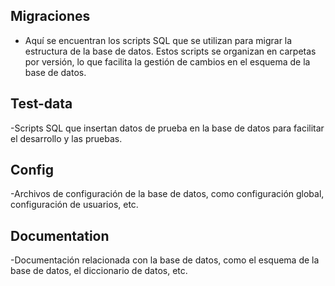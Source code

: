 ## Migraciones

- Aquí se encuentran los scripts SQL que se utilizan para migrar la estructura de la base de datos. Estos scripts se organizan en carpetas por versión, lo que facilita la gestión de cambios en el esquema de la base de datos.

## Test-data

-Scripts SQL que insertan datos de prueba en la base de datos para facilitar el desarrollo y las pruebas.

## Config

-Archivos de configuración de la base de datos, como configuración global, configuración de usuarios, etc.

## Documentation

-Documentación relacionada con la base de datos, como el esquema de la base de datos, el diccionario de datos, etc.
